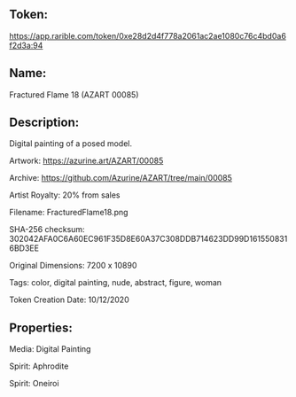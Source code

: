 ## Token:

https://app.rarible.com/token/0xe28d2d4f778a2061ac2ae1080c76c4bd0a6f2d3a:94

## Name:

Fractured Flame 18 (AZART 00085)

## Description: 

Digital painting of a posed model.

Artwork: https://azurine.art/AZART/00085

Archive: https://github.com/Azurine/AZART/tree/main/00085

Artist Royalty: 20% from sales

Filename: FracturedFlame18.png

SHA-256 checksum: 302042AFA0C6A60EC961F35D8E60A37C308DDB714623DD99D1615508316BD3EE

Original Dimensions: 7200 x 10890

Tags: color, digital painting, nude, abstract, figure, woman 

Token Creation Date: 10/12/2020

## Properties:

Media: Digital Painting

Spirit: Aphrodite

Spirit: Oneiroi